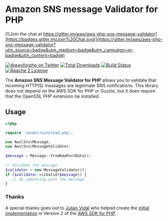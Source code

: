 # Amazon SNS message Validator for PHP

[![Join the chat at https://gitter.im/aws/aws-php-sns-message-validator](https://badges.gitter.im/Join%20Chat.svg)](https://gitter.im/aws/aws-php-sns-message-validator?utm_source=badge&utm_medium=badge&utm_campaign=pr-badge&utm_content=badge)

[![@awsforphp on Twitter](http://img.shields.io/badge/twitter-%40awsforphp-blue.svg?style=flat)](https://twitter.com/awsforphp)
[![Total Downloads](https://img.shields.io/packagist/dt/aws/aws-php-sns-message-validator.svg?style=flat)](https://packagist.org/packages/aws/aws-php-sns-message-validator)
[![Build Status](https://img.shields.io/travis/aws/aws-php-sns-message-validator.svg?style=flat)](https://travis-ci.org/aws/aws-php-sns-message-validator)
[![Apache 2 License](https://img.shields.io/packagist/l/aws/aws-php-sns-message-validator.svg?style=flat)](http://aws.amazon.com/apache-2-0/)

The **Amazon SNS Message Validator for PHP** allows you to validate that incoming
HTTP(S) messages are legitimate SNS notifications. This library does not depend
on the AWS SDK for PHP or Guzzle, but it does require that the OpenSSL PHP 
extension be installed.

## Usage

```php
<?php

require 'vendor/autoload.php';

use Aws\Sns\Message;
use Aws\Sns\MessageValidator;
 
$message = Message::fromRawPostData();
 
// Validate the message
$validator = new MessageValidator();
if ($validator->isValid($message)) {
   // do something with the message
}
```

### Thanks

A special thanks goes out to [Julian Vidal](https://github.com/poisa) who helped
create the [initial implementation](https://github.com/aws/aws-sdk-php/tree/2.8/src/Aws/Sns/MessageValidator)
in Version 2 of the [AWS SDK for PHP](https://github.com/aws/aws-sdk-php).
